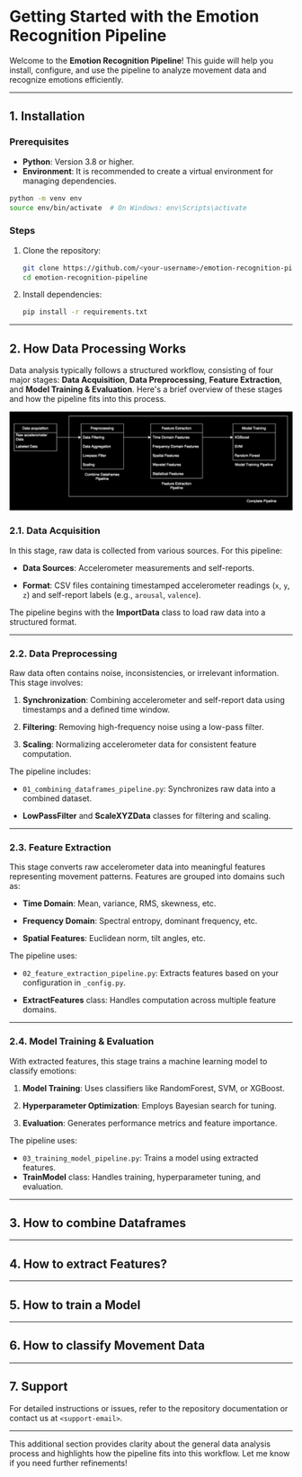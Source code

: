 # Getting Started with the Emotion Recognition Pipeline

Welcome to the **Emotion Recognition Pipeline**! This guide will help you install, configure, and use the pipeline to analyze movement data and recognize emotions efficiently.

---

## **1. Installation**

### Prerequisites

- **Python**: Version 3.8 or higher.
- **Environment**: It is recommended to create a virtual environment for managing dependencies.

```bash
python -m venv env
source env/bin/activate  # On Windows: env\Scripts\activate
```

### Steps

1. Clone the repository:
   ```bash
   git clone https://github.com/<your-username>/emotion-recognition-pipeline.git
   cd emotion-recognition-pipeline
   ```

2. Install dependencies:
   ```bash
   pip install -r requirements.txt
   ```

---

## **2. How Data Processing Works**

Data analysis typically follows a structured workflow, consisting of four major stages: **Data Acquisition**, **Data Preprocessing**, **Feature Extraction**, and **Model Training & Evaluation**. Here's a brief overview of these stages and how the pipeline fits into this process.

![Data Processing Workflow](images/Data_Process_BG.drawio.svg)

### 2.1. **Data Acquisition**

In this stage, raw data is collected from various sources. For this pipeline:

- **Data Sources**: Accelerometer measurements and self-reports.

- **Format**: CSV files containing timestamped accelerometer readings (`x`, `y`, `z`) and self-report labels (e.g., `arousal`, `valence`).

The pipeline begins with the **ImportData** class to load raw data into a structured format.

---

### 2.2. **Data Preprocessing**

Raw data often contains noise, inconsistencies, or irrelevant information. This stage involves:

1. **Synchronization**: Combining accelerometer and self-report data using timestamps and a defined time window.

2. **Filtering**: Removing high-frequency noise using a low-pass filter.

3. **Scaling**: Normalizing accelerometer data for consistent feature computation.

The pipeline includes:

- `01_combining_dataframes_pipeline.py`: Synchronizes raw data into a combined dataset.

- **LowPassFilter** and **ScaleXYZData** classes for filtering and scaling.

---

### 2.3. **Feature Extraction**

This stage converts raw accelerometer data into meaningful features representing movement patterns. Features are grouped into domains such as:
- **Time Domain**: Mean, variance, RMS, skewness, etc.

- **Frequency Domain**: Spectral entropy, dominant frequency, etc.

- **Spatial Features**: Euclidean norm, tilt angles, etc.

The pipeline uses:

- `02_feature_extraction_pipeline.py`: Extracts features based on your configuration in `_config.py`.

- **ExtractFeatures** class: Handles computation across multiple feature domains.

---

### 2.4. **Model Training & Evaluation**

With extracted features, this stage trains a machine learning model to classify emotions:

1. **Model Training**: Uses classifiers like RandomForest, SVM, or XGBoost.

2. **Hyperparameter Optimization**: Employs Bayesian search for tuning.

3. **Evaluation**: Generates performance metrics and feature importance.

The pipeline uses:
- `03_training_model_pipeline.py`: Trains a model using extracted features.
- **TrainModel** class: Handles training, hyperparameter tuning, and evaluation.

---

## **3. How to combine Dataframes**

---

## **4. How to extract Features?**

---

## 5. **How to train a Model**

---

## 6. **How to classify Movement Data**

---

## 7. Support

For detailed instructions or issues, refer to the repository documentation or contact us at `<support-email>`.

---

This additional section provides clarity about the general data analysis process and highlights how the pipeline fits into this workflow. Let me know if you need further refinements!